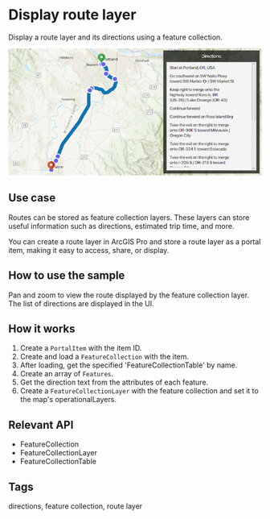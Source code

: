 # Display route layer

Display a route layer and its directions using a feature collection.

![Image of display route layer](DisplayRouteLayer.png)

## Use case

Routes can be stored as feature collection layers. These layers can store useful information such as directions, estimated trip time, and more.

You can create a route layer in ArcGIS Pro and store a route layer as a portal item, making it easy to access, share, or display.

## How to use the sample

Pan and zoom to view the route displayed by the feature collection layer. The list of directions are displayed in the UI.

## How it works

1. Create a `PortalItem` with the item ID.
2. Create and load a `FeatureCollection` with the item.
3. After loading, get the specified 'FeatureCollectionTable' by name.
4. Create an array of `Features`.
5. Get the direction text from the attributes of each feature.
6. Create a `FeatureCollectionLayer` with the feature collection and set it to the map's operationalLayers.

## Relevant API

* FeatureCollection
* FeatureCollectionLayer
* FeatureCollectionTable

## Tags

directions, feature collection, route layer
